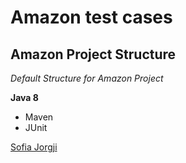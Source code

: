 # Amazon test cases
## Amazon Project Structure

*Default Structure for Amazon Project*

**Java 8**

* Maven
* JUnit

[Sofia Jorgji](https://github.com/SofiaJorgji/)
